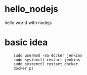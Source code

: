 # hello_nodejs
hello world with nodejs 

# basic idea
```
    sudo usermod -aG docker jenkins
    sudo systemctl restart jenkins
    sudo systemctl restart docker
    docker ps
    
```

